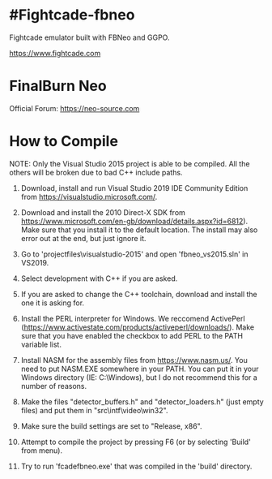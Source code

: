 #Fightcade-fbneo
================

Fightcade emulator built with FBNeo and GGPO.

https://www.fightcade.com

# FinalBurn Neo
Official Forum: https://neo-source.com

# How to Compile
NOTE: Only the Visual Studio 2015 project is able to be compiled.
All the others will be broken due to bad C++ include paths.

1) Download, install and run Visual Studio 2019 IDE Community Edition from https://visualstudio.microsoft.com/.

2) Download and install the 2010 Direct-X SDK from https://www.microsoft.com/en-gb/download/details.aspx?id=6812).
   Make sure that you install it to the default location. The install may also error out at the end, but just ignore it.

3) Go to 'projectfiles\visualstudio-2015' and open 'fbneo_vs2015.sln' in VS2019.
4) Select development with C++ if you are asked.
5) If you are asked to change the C++ toolchain, download and install the one it is asking for.

6) Install the PERL interpreter for Windows. We reccomend ActivePerl (https://www.activestate.com/products/activeperl/downloads/).
   Make sure that you have enabled the checkbox to add PERL to the PATH variable list.
   
7) Install NASM for the assembly files from https://www.nasm.us/.
   You need to put NASM.EXE somewhere in your PATH.
   You can put it in your Windows directory (IE: C:\Windows), but I do not recommend this for a number of reasons.
   
8) Make the files "detector_buffers.h" and "detector_loaders.h" (just empty files) and put them in "src\intf\video\win32".
9) Make sure the build settings are set to "Release, x86".
10) Attempt to compile the project by pressing F6 (or by selecting 'Build' from menu).
11) Try to run 'fcadefbneo.exe' that was compiled in the 'build' directory.